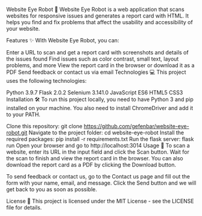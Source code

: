 Website Eye Robot 🤖
Website Eye Robot is a web application that scans websites for responsive issues and generates a report card with HTML. It helps you find and fix problems that affect the usability and accessibility of your website.

Features ✨
With Website Eye Robot, you can:

Enter a URL to scan and get a report card with screenshots and details of the issues found
Find issues such as color contrast, small text, layout problems, and more
View the report card in the browser or download it as a PDF
Send feedback or contact us via email
Technologies 💻
This project uses the following technologies:

Python 3.9.7
Flask 2.0.2
Selenium 3.141.0
JavaScript ES6
HTML5
CSS3
Installation 🛠️
To run this project locally, you need to have Python 3 and pip installed on your machine. You also need to install ChromeDriver and add it to your PATH.

Clone this repository: git clone https://github.com/gefenbar/website-eye-robot.git
Navigate to the project folder: cd website-eye-robot
Install the required packages: pip install -r requirements.txt
Run the flask server: flask run
Open your browser and go to http://localhost:3014
Usage 🚀
To scan a website, enter its URL in the input field and click the Scan button. Wait for the scan to finish and view the report card in the browser. You can also download the report card as a PDF by clicking the Download button.

To send feedback or contact us, go to the Contact us page and fill out the form with your name, email, and message. Click the Send button and we will get back to you as soon as possible.

License 📄
This project is licensed under the MIT License - see the LICENSE file for details.